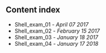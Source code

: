 ## Content index

* Shell_exam_01 - *April 07 2017*
* Shell_exam_02 - *February 15 2017*
* Shell_exam_03 - *January 18 2017*
* Shell_exam_04 - *January 17 2018*